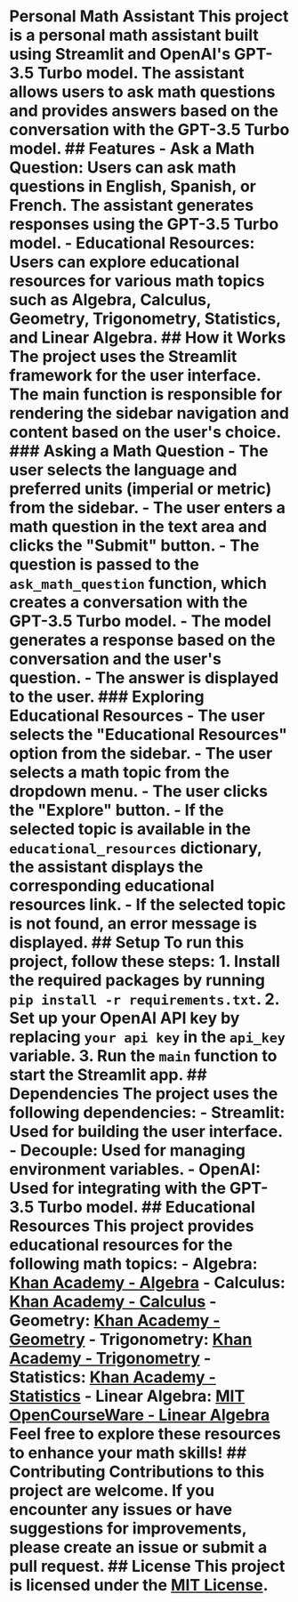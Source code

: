 # Personal Math Assistant This project is a personal math assistant built using Streamlit and OpenAI's GPT-3.5 Turbo model. The assistant allows users to ask math questions and provides answers based on the conversation with the GPT-3.5 Turbo model. ## Features - **Ask a Math Question**: Users can ask math questions in English, Spanish, or French. The assistant generates responses using the GPT-3.5 Turbo model. - **Educational Resources**: Users can explore educational resources for various math topics such as Algebra, Calculus, Geometry, Trigonometry, Statistics, and Linear Algebra. ## How it Works The project uses the Streamlit framework for the user interface. The main function is responsible for rendering the sidebar navigation and content based on the user's choice. ### Asking a Math Question - The user selects the language and preferred units (imperial or metric) from the sidebar. - The user enters a math question in the text area and clicks the "Submit" button. - The question is passed to the `ask_math_question` function, which creates a conversation with the GPT-3.5 Turbo model. - The model generates a response based on the conversation and the user's question. - The answer is displayed to the user. ### Exploring Educational Resources - The user selects the "Educational Resources" option from the sidebar. - The user selects a math topic from the dropdown menu. - The user clicks the "Explore" button. - If the selected topic is available in the `educational_resources` dictionary, the assistant displays the corresponding educational resources link. - If the selected topic is not found, an error message is displayed. ## Setup To run this project, follow these steps: 1. Install the required packages by running `pip install -r requirements.txt`. 2. Set up your OpenAI API key by replacing `your api key` in the `api_key` variable. 3. Run the `main` function to start the Streamlit app. ## Dependencies The project uses the following dependencies: - Streamlit: Used for building the user interface. - Decouple: Used for managing environment variables. - OpenAI: Used for integrating with the GPT-3.5 Turbo model. ## Educational Resources This project provides educational resources for the following math topics: - Algebra: [Khan Academy - Algebra](https://www.khanacademy.org/math/algebra) - Calculus: [Khan Academy - Calculus](https://www.khanacademy.org/math/calculus-1) - Geometry: [Khan Academy - Geometry](https://www.khanacademy.org/math/geometry) - Trigonometry: [Khan Academy - Trigonometry](https://www.khanacademy.org/math/trigonometry) - Statistics: [Khan Academy - Statistics](https://www.khanacademy.org/math/statistics-probability) - Linear Algebra: [MIT OpenCourseWare - Linear Algebra](https://ocw.mit.edu/courses/mathematics/18-06-linear-algebra-spring-2010/) Feel free to explore these resources to enhance your math skills! ## Contributing Contributions to this project are welcome. If you encounter any issues or have suggestions for improvements, please create an issue or submit a pull request. ## License This project is licensed under the [MIT License](LICENSE).
